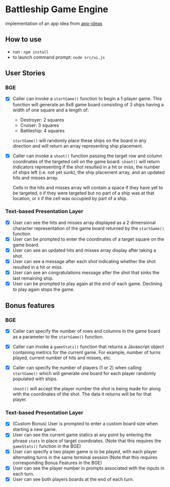 # Battleship Game Engine

implementation of an app idea from [app-ideas](https://github.com/florinpop17/app-ideas/blob/master/Projects/3-Advanced/Battleship-Game-Engine.md)

## How to use

- run : `npm install`
- to launch command prompt: `node src/ui.js`

## User Stories

### BGE

- [x] Caller can invoke a `startGame()` function to begin a 1-player game. This function will generate an 8x8 game board consisting of 3 ships having a width of one square and a length of:

  - Destroyer: 2 squares
  - Cruiser: 3 squares
  - Battleship: 4 squares

  `startGame()` will randomly place these ships on the board in any direction and will return an array representing ship placement.

- [x] Caller can invoke a `shoot()` function passing the target row and column coordinates of the targeted cell on the game board. `shoot()` will return indicators representing if the shot resulted in a hit or miss, the number of ships left (i.e. not yet sunk), the ship placement array, and an updated hits and misses array.

  Cells in the hits and misses array will contain a space if they have yet to be targeted, `O` if they were targeted but no part of a ship was at that location, or `X` if the cell was occupied by part of a ship.

### Text-based Presentation Layer

- [x] User can see the hits and misses array displayed as a 2 dimensional character representation of the game board returned by the `startGame()` function.
- [x] User can be prompted to enter the coordinates of a target square on the game board.
- [x] User can see an updated hits and misses array display after taking a shot.
- [x] User can see a message after each shot indicating whether the shot resulted in a hit or miss.
- [x] User can see an congratulations message after the shot that sinks the last remaining ship.
- [x] User can be prompted to play again at the end of each game. Declining to play again stops the game.

## Bonus features

### BGE

- [x] Caller can specify the number of rows and columns in the game board as a parameter to the `startGame()` function.
- [x] Caller can invoke a `gameStats()` function that returns a Javascript object containing metrics for the current game. For example, number of turns played, current number of hits and misses, etc.
- [x] Caller can specify the number of players (1 or 2) when calling `startGame()` which will generate one board for each player randomly populated with ships.

  `shoot()` will accept the player number the shot is being made for along with the coordinates of the shot. The data it returns will be for that player.

### Text-based Presentation Layer

- [x] (Custom Bonus) User is prompted to enter a custom board size when starting a new game.
- [x] User can see the current game statics at any point by entering the phrase `stats` in place of target coordinates. (Note that this requires the `gameStats()` function in the BGE)
- [x] User can specify a two player game is to be played, with each player alternating turns in the same terminal session (Note that this requires corresponding Bonus Features in the BGE)
- [x] User can see the player number in prompts associated with the inputs in each turn.
- [x] User can see both players boards at the end of each turn.
